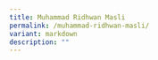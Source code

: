 ```yaml
---
title: Muhammad Ridhwan Masli
permalink: /muhammad-ridhwan-masli/
variant: markdown
description: ""
---
```


